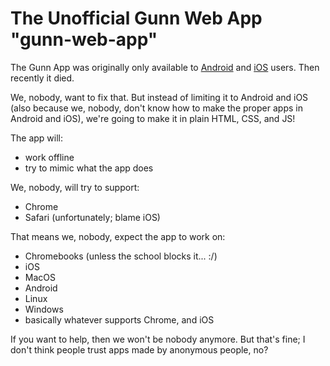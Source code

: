 # The Unofficial Gunn Web App "gunn-web-app"
The Gunn App was originally only available to [Android](https://github.com/RiceCakess/TheGunnApp) and [iOS](https://github.com/xaviloinaz/thegunnapp) users. Then recently it died.

We, nobody, want to fix that. But instead of limiting it to Android and iOS (also because we, nobody, don't know how to make the proper apps in Android and iOS), we're going to make it in plain HTML, CSS, and JS!

The app will:

- work offline
- try to mimic what the app does

We, nobody, will try to support:

- Chrome
- Safari (unfortunately; blame iOS)

That means we, nobody, expect the app to work on:

- Chromebooks (unless the school blocks it... :/)
- iOS
- MacOS
- Android
- Linux
- Windows
- basically whatever supports Chrome, and iOS

If you want to help, then we won't be nobody anymore. But that's fine; I don't think people trust apps made by anonymous people, no?
